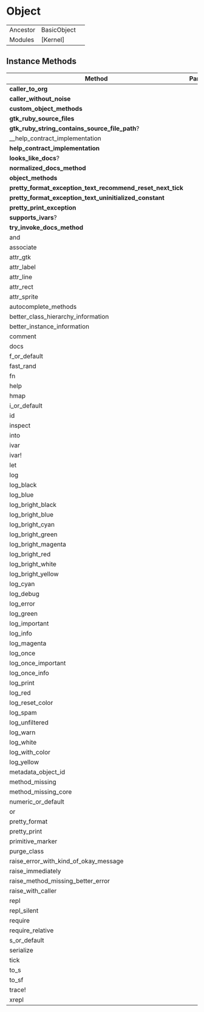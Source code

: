 # Object
|  |  |  |
| --- | --- | --- |
| Ancestor | BasicObject |
| Modules | [Kernel] |


## Instance Methods

| Method | Parameters | Description |
| --- | --- | --- |
| __caller_to_org__ |  |  |
| __caller_without_noise__ |  |  |
| __custom_object_methods__ |  |  |
| __gtk_ruby_source_files__ |  |  |
| __gtk_ruby_string_contains_source_file_path__? |  |  |
| __help_contract_implementation |  |  |
| __help_contract_implementation__ |  |  |
| __looks_like_docs__? |  |  |
| __normalized_docs_method__ |  |  |
| __object_methods__ |  |  |
| __pretty_format_exception_text_recommend_reset_next_tick__ |  |  |
| __pretty_format_exception_text_uninitialized_constant__ |  |  |
| __pretty_print_exception__ |  |  |
| __supports_ivars__? |  |  |
| __try_invoke_docs_method__ |  |  |
| and |  |  |
| associate |  |  |
| attr_gtk |  |  |
| attr_label |  |  |
| attr_line |  |  |
| attr_rect |  |  |
| attr_sprite |  |  |
| autocomplete_methods |  |  |
| better_class_hierarchy_information |  |  |
| better_instance_information |  |  |
| comment |  |  |
| docs |  |  |
| f_or_default |  |  |
| fast_rand |  |  |
| fn |  |  |
| help |  |  |
| hmap |  |  |
| i_or_default |  |  |
| id |  |  |
| inspect |  |  |
| into |  |  |
| ivar |  |  |
| ivar! |  |  |
| let |  |  |
| log |  |  |
| log_black |  |  |
| log_blue |  |  |
| log_bright_black |  |  |
| log_bright_blue |  |  |
| log_bright_cyan |  |  |
| log_bright_green |  |  |
| log_bright_magenta |  |  |
| log_bright_red |  |  |
| log_bright_white |  |  |
| log_bright_yellow |  |  |
| log_cyan |  |  |
| log_debug |  |  |
| log_error |  |  |
| log_green |  |  |
| log_important |  |  |
| log_info |  |  |
| log_magenta |  |  |
| log_once |  |  |
| log_once_important |  |  |
| log_once_info |  |  |
| log_print |  |  |
| log_red |  |  |
| log_reset_color |  |  |
| log_spam |  |  |
| log_unfiltered |  |  |
| log_warn |  |  |
| log_white |  |  |
| log_with_color |  |  |
| log_yellow |  |  |
| metadata_object_id |  |  |
| method_missing |  |  |
| method_missing_core |  |  |
| numeric_or_default |  |  |
| or |  |  |
| pretty_format |  |  |
| pretty_print |  |  |
| primitive_marker |  |  |
| purge_class |  |  |
| raise_error_with_kind_of_okay_message |  |  |
| raise_immediately |  |  |
| raise_method_missing_better_error |  |  |
| raise_with_caller |  |  |
| repl |  |  |
| repl_silent |  |  |
| require |  |  |
| require_relative |  |  |
| s_or_default |  |  |
| serialize |  |  |
| tick |  |  |
| to_s |  |  |
| to_sf |  |  |
| trace! |  |  |
| xrepl |  |  |
